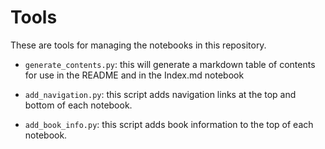 # Tools

These are tools for managing the notebooks in this repository.

- ``generate_contents.py``: this will generate a markdown table of contents for use in the README and in the Index.md notebook

- ``add_navigation.py``: this script adds navigation links at the top and bottom of each notebook.

- ``add_book_info.py``: this script adds book information to the top of each notebook.